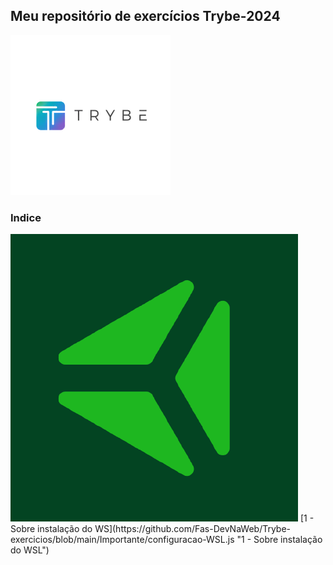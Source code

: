  ## Meu repositório de exercícios Trybe-2024 ##
 <img src="Importante/img/lg.webp" alt="logo">

 ### Indice ### 
 <img src="Importante/img/ty.png">
[1 - Sobre instalação do WS](https://github.com/Fas-DevNaWeb/Trybe-exercicios/blob/main/Importante/configuracao-WSL.js "1 - Sobre instalação do WSL")


 
